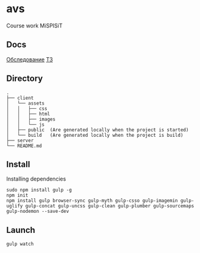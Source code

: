 # avs
Course work MiSPISiT

## Docs
[Обследование][1]
[ТЗ][2]

[1]: https://docs.google.com/document/d/1z0MMXFQaxj-FfzznTCDnwEEz_7IbuKAS_VfkdbtXfAI/edit?usp=sharing

[2]: https://docs.google.com/document/d/1FvftsE4LAH36Z4DAUfs8_Zvv0kiX81q183zGQeS2Ppk/edit?usp=sharing


## Directory
```
.
├── client
│   └── assets
│   │   ├── css
│   │   ├── html
│   │   ├── images
│   │   └── js
│   ├── public  (Are generated locally when the project is started)
│   └── build   (Are generated locally when the project is build)
├── server
└── README.md
```

## Install
Installing dependencies
```
sudo npm install gulp -g
npm init
npm install gulp browser-sync gulp-myth gulp-csso gulp-imagemin gulp-uglify gulp-concat gulp-uncss gulp-clean gulp-plumber gulp-sourcemaps gulp-nodemon --save-dev
```
## Launch
```
gulp watch
```
